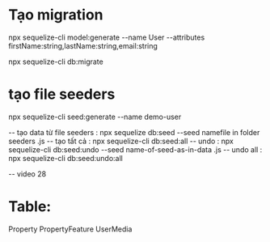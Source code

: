 # Tạo migration
npx sequelize-cli model:generate --name User --attributes firstName:string,lastName:string,email:string

npx sequelize-cli db:migrate

# tạo file seeders
npx sequelize-cli seed:generate --name demo-user

 -- tạo data từ file seeders : npx sequelize db:seed --seed namefile in folder seeders .js
 -- tạo tất cả : npx sequelize-cli db:seed:all
 -- undo :  npx sequelize-cli db:seed:undo --seed name-of-seed-as-in-data .js
 -- undo all : npx sequelize-cli db:seed:undo:all

 -- video 28

# Table:
Property
PropertyFeature
UserMedia